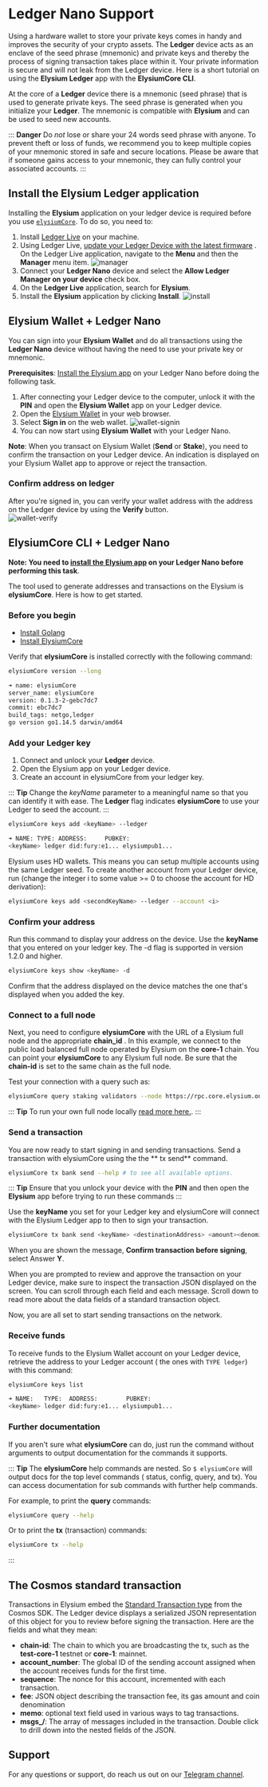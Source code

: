 # Ledger Nano Support

Using a hardware wallet to store your private keys comes in handy and improves the security of your crypto assets.
The **Ledger** device acts as an enclave of the seed phrase (mnemonic) and private keys and thereby the process of
signing transaction takes place within it. Your private information is secure and will not leak from the Ledger device.
Here is a short tutorial on using the **Elysium Ledger** app with the **ElysiumCore CLI**.

At the core of a **Ledger** device there is a mnemonic (seed phrase) that is used to generate private keys. The seed
phrase is generated when you initialize your **Ledger**. The mnemonic is compatible with **Elysium** and can be used
to seed new accounts.

::: **Danger**
Do _not_ lose or share your 24 words seed phrase with anyone. To prevent theft or loss of funds, we recommend you to
keep multiple copies of your mnemonic stored in safe and secure locations. Please be aware that if someone gains access
to your mnemonic, they can fully control your associated accounts.
:::

## Install the Elysium Ledger application

Installing the **Elysium** application on your ledger device is required before you
use [`elysiumCore`](#elysiumcore-cli-+-ledger-nano). To do so, you need to:

1. Install [Ledger Live](https://shop.ledger.com/pages/ledger-live) on your machine.
2. Using Ledger
   Live, [update your Ledger Device with the latest firmware](https://support.ledger.com/hc/en-us/articles/360002731113-Update-device-firmware)
   . On the Ledger Live application, navigate to the **Menu** and then the **Manager** menu item.
   ![manager](../images/ledger-tuto-manager.png)
4. Connect your **Ledger Nano** device and select the **Allow Ledger Manager on your device** check box.
5. On the **Ledger Live** application, search for **Elysium**.
6. Install the **Elysium** application by clicking **Install**.
   ![install](../images/ledger-tuto-install.png)

## Elysium Wallet + Ledger Nano

You can sign into your **Elysium Wallet** and do all transactions using the **Ledger Nano** device without having
the need to use your private key or mnemonic.

**Prerequisites**: [Install the Elysium app](#install-the-elysium-ledger-application) on your Ledger Nano before
doing the following task.

1. After connecting your Ledger device to the computer, unlock it with the **PIN** and open the **Elysium Wallet**
   app on your Ledger device.
2. Open the [Elysium Wallet](https://wallet.elysium.one/) in your web browser.
3. Select **Sign in** on the web wallet.
   ![wallet-signin](../images/ledger-tuto-wallet-signin.png)
4. You can now start using **Elysium Wallet** with your Ledger Nano.

**Note**: When you transact on Elysium Wallet (**Send** or **Stake**), you need to confirm the transaction on your
Ledger device. An indication is displayed on your Elysium Wallet app to approve or reject the transaction.

### Confirm address on ledger

After you're signed in, you can verify your wallet address with the address on the Ledger device by using the **Verify**
button.   
![wallet-verify](../images/ledger-tuto-wallet-verify.png)

## ElysiumCore CLI + Ledger Nano

**Note: You need to [install the Elysium app](#install-the-elysium-ledger-application) on your Ledger Nano
before performing this task**.

The tool used to generate addresses and transactions on the Elysium is **elysiumCore**. Here is how to get
started.

### Before you begin

- [Install Golang](https://golang.org/doc/install)
- [Install ElysiumCore](https://github.com/merlin-network/elysiumCore#installation-steps)

Verify that **elysiumCore** is installed correctly with the following command:

```bash
elysiumCore version --long

➜ name: elysiumCore
server_name: elysiumCore
version: 0.1.3-2-gebc7dc7
commit: ebc7dc7
build_tags: netgo,ledger
go version go1.14.5 darwin/amd64
```

### Add your Ledger key

1. Connect and unlock your **Ledger** device.
2. Open the Elysium app on your Ledger device.
3. Create an account in elysiumCore from your ledger key.

::: **Tip**
Change the _keyName_ parameter to a meaningful name so that you can identify it with ease. The **Ledger** flag
indicates **elysiumCore** to use your Ledger to seed the account.
:::

```bash
elysiumCore keys add <keyName> --ledger

➜ NAME: TYPE: ADDRESS:     PUBKEY:
<keyName> ledger did:fury:e1... elysiumpub1...
```

Elysium uses HD wallets. This means you can setup multiple accounts using the same Ledger seed. To create another
account from your Ledger device, run (change the integer i to some value >= 0 to choose the account for HD derivation):

```bash
elysiumCore keys add <secondKeyName> --ledger --account <i>
```

### Confirm your address

Run this command to display your address on the device. Use the **keyName** that you entered on your ledger key. The -d
flag is supported in version 1.2.0 and higher.

```bash
elysiumCore keys show <keyName> -d
```

Confirm that the address displayed on the device matches the one that's displayed when you added the key.

### Connect to a full node

Next, you need to configure **elysiumCore** with the URL of a Elysium full node and the appropriate **chain_id**
. In this example, we connect to the public load balanced full node operated by Elysium on the **core-1** chain. You
can point your **elysiumCore** to any Elysium full node. Be sure that the **chain-id** is set to the same chain
as the full node.

Test your connection with a query such as:

``` bash
elysiumCore query staking validators --node https://rpc.core.elysium.one:443 --chain-id core-1
```

::: **Tip**
To run your own full node
locally [read more here.](https://github.com/merlin-network/elysiumCore#initialize-a-new-chain-and-start-node).
:::

### Send a transaction

You are now ready to start signing in and sending transactions. Send a transaction with elysiumCore using the the **
tx send** command.

``` bash
elysiumCore tx bank send --help # to see all available options.
```

::: **Tip**
Ensure that you unlock your device with the **PIN** and then open the **Elysium** app before trying to run these
commands
:::

Use the **keyName** you set for your Ledger key and elysiumCore will connect with the Elysium Ledger app to then
to sign your transaction.

```bash
elysiumCore tx bank send <keyName> <destinationAddress> <amount><denomination> --node https://rpc.core.elysium.one:443 --chain-id core-1
```

When you are shown the message, **Confirm transaction before signing**, select Answer **Y**.

When you are prompted to review and approve the transaction on your Ledger device, make sure to inspect the transaction
JSON displayed on the screen. You can scroll through each field and each message. Scroll down to read more about the
data fields of a standard transaction object.

Now, you are all set to start sending transactions on the network.

### Receive funds

To receive funds to the Elysium Wallet account on your Ledger device, retrieve the address to your Ledger account (
the ones with `TYPE ledger`) with this command:

```bash
elysiumCore keys list

➜ NAME:   TYPE:  ADDRESS:        PUBKEY:
<keyName> ledger did:fury:e1... elysiumpub1...
```

### Further documentation

If you aren't sure what **elysiumCore** can do, just run the command without arguments to output documentation for
the commands it supports.

::: **Tip**
The **elysiumCore** help commands are nested. So `$ elysiumCore` will output docs for the top level commands (
status, config, query, and tx). You can access documentation for sub commands with further help commands.

For example, to print the **query** commands:

```bash
elysiumCore query --help
```

Or to print the **tx** (transaction) commands:

```bash
elysiumCore tx --help
```

:::

## The Cosmos standard transaction

Transactions in Elysium embed
the [Standard Transaction type](https://godoc.org/github.com/cosmos/cosmos-sdk/x/auth#StdTx) from the Cosmos SDK. The
Ledger device displays a serialized JSON representation of this object for you to review before signing the transaction.
Here are the fields and what they mean:

- **chain-id**: The chain to which you are broadcasting the tx, such as the **test-core-1** testnet or **core-1**:
  mainnet.
- **account_number**: The global ID of the sending account assigned when the account receives funds for the first time.
- **sequence**: The nonce for this account, incremented with each transaction.
- **fee**: JSON object describing the transaction fee, its gas amount and coin denomination
- **memo**: optional text field used in various ways to tag transactions.
- **msgs_<index>/<field>**: The array of messages included in the transaction. Double click to drill down into the
  nested fields of the JSON.

## Support

For any questions or support, do reach us out on our [Telegram channel](https://t.me/ElysiumOneChat).
